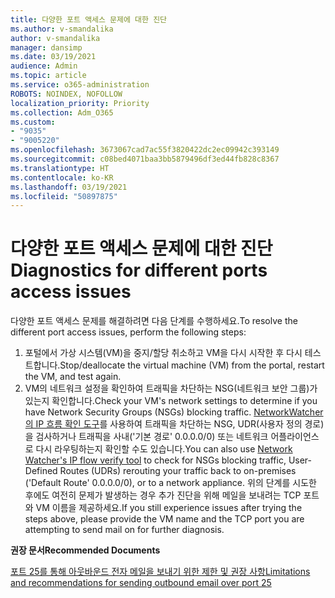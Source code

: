 ```yaml
---
title: 다양한 포트 액세스 문제에 대한 진단
ms.author: v-smandalika
author: v-smandalika
manager: dansimp
ms.date: 03/19/2021
audience: Admin
ms.topic: article
ms.service: o365-administration
ROBOTS: NOINDEX, NOFOLLOW
localization_priority: Priority
ms.collection: Adm_O365
ms.custom:
- "9035"
- "9005220"
ms.openlocfilehash: 3673067cad7ac55f3820422dc2ec09942c393149
ms.sourcegitcommit: c08bed4071baa3bb5879496df3ed44fb828c8367
ms.translationtype: HT
ms.contentlocale: ko-KR
ms.lasthandoff: 03/19/2021
ms.locfileid: "50897875"
---
```

# <a name="diagnostics-for-different-ports-access-issues"></a><span data-ttu-id="0d377-102">다양한 포트 액세스 문제에 대한 진단</span><span class="sxs-lookup"><span data-stu-id="0d377-102">Diagnostics for different ports access issues</span></span>

<span data-ttu-id="0d377-103">다양한 포트 액세스 문제를 해결하려면 다음 단계를 수행하세요.</span><span class="sxs-lookup"><span data-stu-id="0d377-103">To resolve the different port access issues, perform the following steps:</span></span>

1. <span data-ttu-id="0d377-104">포털에서 가상 시스템(VM)을 중지/할당 취소하고 VM을 다시 시작한 후 다시 테스트합니다.</span><span class="sxs-lookup"><span data-stu-id="0d377-104">Stop/deallocate the virtual machine (VM) from the portal, restart the VM, and test again.</span></span> 
2. <span data-ttu-id="0d377-105">VM의 네트워크 설정을 확인하여 트래픽을 차단하는 NSG(네트워크 보안 그룹)가 있는지 확인합니다.</span><span class="sxs-lookup"><span data-stu-id="0d377-105">Check your VM's network settings to determine if you have Network Security Groups (NSGs) blocking traffic.</span></span> <span data-ttu-id="0d377-106">[NetworkWatcher의 IP 흐름 확인 도구](https://docs.microsoft.com/azure/network-watcher/network-watcher-ip-flow-verify-overview?WT.mc_id=Portal-Microsoft_Azure_Support)를 사용하여 트래픽을 차단하는 NSG, UDR(사용자 정의 경로)을 검사하거나 트래픽을 사내('기본 경로' 0.0.0.0/0) 또는 네트워크 어플라이언스로 다시 라우팅하는지 확인할 수도 있습니다.</span><span class="sxs-lookup"><span data-stu-id="0d377-106">You can also use [Network Watcher's IP flow verify tool](https://docs.microsoft.com/azure/network-watcher/network-watcher-ip-flow-verify-overview?WT.mc_id=Portal-Microsoft_Azure_Support) to check for NSGs blocking traffic, User-Defined Routes (UDRs) rerouting your traffic back to on-premises ('Default Route' 0.0.0.0/0), or to a network appliance.</span></span>
<span data-ttu-id="0d377-107">위의 단계를 시도한 후에도 여전히 문제가 발생하는 경우 추가 진단을 위해 메일을 보내려는 TCP 포트와 VM 이름을 제공하세요.</span><span class="sxs-lookup"><span data-stu-id="0d377-107">If you still experience issues after trying the steps above, please provide the VM name and the TCP port you are attempting to send mail on for further diagnosis.</span></span>

<span data-ttu-id="0d377-108">**권장 문서**</span><span class="sxs-lookup"><span data-stu-id="0d377-108">**Recommended Documents**</span></span>

[<span data-ttu-id="0d377-109">포트 25를 통해 아웃바운드 전자 메일을 보내기 위한 제한 및 권장 사항</span><span class="sxs-lookup"><span data-stu-id="0d377-109">Limitations and recommendations for sending outbound email over port 25</span></span>](https://docs.microsoft.com/azure/virtual-network/troubleshoot-outbound-smtp-connectivity)